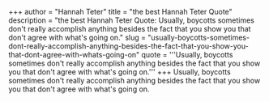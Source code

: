 +++
author = "Hannah Teter"
title = "the best Hannah Teter Quote"
description = "the best Hannah Teter Quote: Usually, boycotts sometimes don't really accomplish anything besides the fact that you show you that don't agree with what's going on."
slug = "usually-boycotts-sometimes-dont-really-accomplish-anything-besides-the-fact-that-you-show-you-that-dont-agree-with-whats-going-on"
quote = '''Usually, boycotts sometimes don't really accomplish anything besides the fact that you show you that don't agree with what's going on.'''
+++
Usually, boycotts sometimes don't really accomplish anything besides the fact that you show you that don't agree with what's going on.
